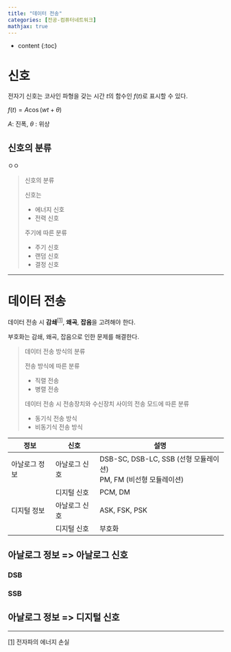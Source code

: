 ```yaml
---
title: "데이터 전송"
categories: [전공-컴퓨터네트워크]
mathjax: true
---
```


* content
{:toc}
# 신호

전자기 신호는 코사인 파형을 갖는 시간 $t$의 함수인 $f(t)$로 표시할 수 있다.

$f(t) = A\cos(wt + \theta)$

$A$: 진폭, $\theta$ : 위상



## 신호의 분류

ㅇㅇ

> 신호의 분류
>
> 신호는
>
> - 에너지 신호
> - 전력 신호
>
> 주기에 따른 분류
>
> - 주기 신호
> - 랜덤 신호
> - 결정 신호

---

# 데이터 전송

데이터 전송 시 **감쇄**<sup><a name="body_1" href="#foot_1" >[1]</a></sup>, **왜곡**, **잡음**을 고려해야 한다.

부호화는 감쇄, 왜곡, 잡음으로 인한 문제를 해결한다.

> 데이터 전송 방식의 분류
>
> 전송 방식에 따른 분류
>
> - 직렬 전송
> - 병렬 전송
>
> 데이터 전송 시 전송장치와 수신장치 사이의 전송 모드에 따른 분류
>
> - 동기식 전송 방식
> - 비동기식 전송 방식





| 정보          | 신호          | 설명                                                         |
| ------------- | ------------- | ------------------------------------------------------------ |
| 아날로그 정보 | 아날로그 신호 | DSB-SC, DSB-LC, SSB (선형 모듈레이션)<br>PM, FM (비선형 모듈레이션) |
|               | 디지털 신호   | PCM, DM                                                      |
| 디지털 정보   | 아날로그 신호 | ASK, FSK, PSK                                                |
|               | 디지털 신호   | 부호화                                                       |





## 아날로그 정보 => 아날로그 신호

### DSB

### SSB

## 아날로그 정보 => 디지털 신호



---

<a name="foot_1" href="#body_1" >[1]</a> 전자파의 에너지 손실

